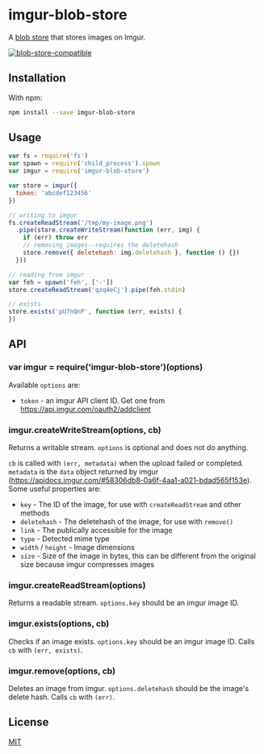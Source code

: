 # imgur-blob-store

A [blob store](https://github.com/maxogden/abstract-blob-store) that stores images on Imgur.

[![blob-store-compatible](https://raw.githubusercontent.com/maxogden/abstract-blob-store/master/badge.png)](https://github.com/maxogden/abstract-blob-store)

## Installation

With npm:

```bash
npm install --save imgur-blob-store
```

## Usage

```js
var fs = require('fs')
var spawn = require('child_process').spawn
var imgur = require('imgur-blob-store')

var store = imgur({
  token: 'abcdef123456'
})

// writing to imgur
fs.createReadStream('/tmp/my-image.png')
  .pipe(store.createWriteStream(function (err, img) {
    if (err) throw err
    // removing images--requires the deletehash
    store.remove({ deletehash: img.deletehash }, function () {})
  }))

// reading from imgur
var feh = spawn('feh', ['-'])
store.createReadStream('qzq4eCj').pipe(feh.stdin)

// exists
store.exists('pU7nQnP', function (err, exists) {
})
```

## API

### var imgur = require('imgur-blob-store')(options)

Available `options` are:

 * `token` - an imgur API client ID. Get one from https://api.imgur.com/oauth2/addclient

### imgur.createWriteStream(options, cb)

Returns a writable stream.
`options` is optional and does not do anything.

`cb` is called with `(err, metadata)` when the upload failed or completed.
`metadata` is the `data` object returned by imgur (https://apidocs.imgur.com/#58306db8-0a6f-4aa1-a021-bdad565f153e).
Some useful properties are:

 * `key` - The ID of the image, for use with `createReadStream` and other methods
 * `deletehash` - The deletehash of the image, for use with `remove()`
 * `link` - The publically accessible for the image
 * `type` - Detected mime type
 * `width` / `height` - Image dimensions
 * `size` - Size of the image in bytes, this can be different from the original size because imgur compresses images

### imgur.createReadStream(options)

Returns a readable stream. `options.key` should be an imgur image ID.

### imgur.exists(options, cb)

Checks if an image exists.
`options.key` should be an imgur image ID.
Calls `cb` with `(err, exists)`.

### imgur.remove(options, cb)

Deletes an image from imgur.
`options.deletehash` should be the image's delete hash.
Calls `cb` with `(err)`.

## License

[MIT](./LICENSE)
